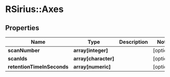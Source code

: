 # RSirius::Axes


## Properties
Name | Type | Description | Notes
------------ | ------------- | ------------- | -------------
**scanNumber** | **array[integer]** |  | [optional] 
**scanIds** | **array[character]** |  | [optional] 
**retentionTimeInSeconds** | **array[numeric]** |  | [optional] 


